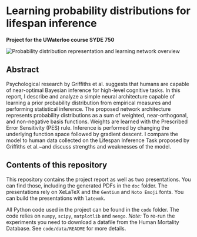 # Learning probability distributions for lifespan inference
**Project for the UWaterloo course SYDE 750**

![Probability distribution representation and learning network overview](https://raw.githubusercontent.com/astoeckel/syde_750_project_lifespan_inference/master/doc/media/diag_px.svg)

## Abstract

Psychological research by Griffiths et al. suggests that humans are capable of near-optimal Bayesian inference for high-level cognitive tasks. In this report, I describe and analyze a simple neural architecture capable of learning a prior probability distribution from empirical measures and performing statistical inference. The proposed network architecture represents probability distributions as a sum of weighted, near-orthogonal, and non-negative basis functions. Weights are learned with the Prescribed Error Sensitivity (PES) rule. Inference is performed by changing the underlying function space followed by gradient descent. I compare the model to human data collected on the Lifespan Inference Task proposed by Griffiths et al.~and discuss strengths and weaknesses of the model.

## Contents of this repository

This repository contains the project report as well as two presentations. You can find those, including the generated PDFs in the `doc` folder. The presentations rely on XeLaTeX and the `Gentium` and `Noto Emoji` fonts. You can build the presentations with `latexmk`.

All Python code used in the project can be found in the `code` folder. The code relies on `numpy`, `scipy`, `matplotlib` and `nengo`. *Note:* To re-run the experiments you need to download a datafile from the Human Mortality Database. See `code/data/README` for more details.
